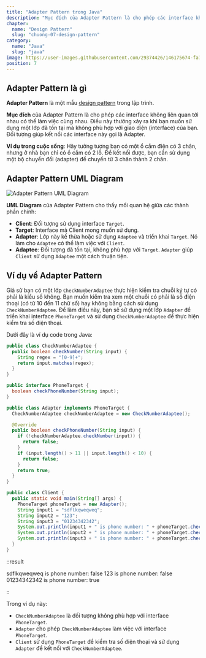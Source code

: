 ```yaml
---
title: "Adapter Pattern trong Java"
description: "Mục đích của Adapter Pattern là cho phép các interface không liên quan tới nhau có thể làm việc cùng nhau. Điều này thường xảy ra khi bạn muốn sử dụng một lớp đã tồn tại mà không phù hợp với giao diện (interface) của bạn."
chapter:
  name: "Design Pattern"
  slug: "chuong-07-design-pattern"
category:
  name: "Java"
  slug: "java"
image: https://user-images.githubusercontent.com/29374426/146175674-fa7e09f7-4e42-485e-a2b5-8c664601b203.png
position: 7
---
```


## Adapter Pattern là gì

**Adapter Pattern** là một mẫu [design pattern](/bai-viet/java/design-pattern-la-gi-design-pattern-trong-java) trong lập trình.

**Mục đích** của Adapter Pattern là cho phép các interface không liên quan tới nhau có thể làm việc cùng nhau. Điều này thường xảy ra khi bạn muốn sử dụng một lớp đã tồn tại mà không phù hợp với giao diện (interface) của bạn. Đối tượng giúp kết nối các interface này gọi là Adapter.

**Ví dụ trong cuộc sống**: Hãy tưởng tượng bạn có một ổ cắm điện có 3 chân, nhưng ở nhà bạn chỉ có ổ cắm có 2 lỗ. Để kết nối được, bạn cần sử dụng một bộ chuyển đổi (adapter) để chuyển từ 3 chân thành 2 chân.

## Adapter Pattern UML Diagram

![Adapter Pattern UML Diagram](https://github.com/techmely/hoc-lap-trinh/assets/29374426/fd6297b5-be8c-4739-85fc-ed24505a87b9)

**UML Diagram** của Adapter Pattern cho thấy mối quan hệ giữa các thành phần chính:

- **Client**: Đối tượng sử dụng interface `Target`.
- **Target**: Interface mà Client mong muốn sử dụng.
- **Adapter**: Lớp này kế thừa hoặc sử dụng `Adaptee` và triển khai `Target`. Nó làm cho `Adaptee` có thể làm việc với `Client`.
- **Adaptee**: Đối tượng đã tồn tại, không phù hợp với `Target`. `Adapter` giúp `Client` sử dụng `Adaptee` một cách thuận tiện.

## Ví dụ về Adapter Pattern

Giả sử bạn có một lớp `CheckNumberAdaptee` thực hiện kiểm tra chuỗi ký tự có phải là kiểu số không. Bạn muốn kiểm tra xem một chuỗi có phải là số điện thoại (có từ 10 đến 11 chữ số) hay không bằng cách sử dụng `CheckNumberAdaptee`. Để làm điều này, bạn sẽ sử dụng một lớp `Adapter` để triển khai interface `PhoneTarget` và sử dụng `CheckNumberAdaptee` để thực hiện kiểm tra số điện thoại.

Dưới đây là ví dụ code trong Java:

```java
public class CheckNumberAdaptee {
  public boolean checkNumber(String input) {
    String regex = "[0-9]+";
    return input.matches(regex);
  }
}

public interface PhoneTarget {
  boolean checkPhoneNumber(String input);
}

public class Adapter implements PhoneTarget {
  CheckNumberAdaptee checkNumberAdaptee = new CheckNumberAdaptee();

  @Override
  public boolean checkPhoneNumber(String input) {
    if (!checkNumberAdaptee.checkNumber(input)) {
      return false;
    }
    if (input.length() > 11 || input.length() < 10) {
      return false;
    }
    return true;
  }
}

public class Client {
  public static void main(String[] args) {
    PhoneTarget phoneTarget = new Adapter();
    String input1 = "sdflkqweqweq";
    String input2 = "123";
    String input3 = "01234342342";
    System.out.println(input1 + " is phone number: " + phoneTarget.checkPhoneNumber(input1));
    System.out.println(input2 + " is phone number: " + phoneTarget.checkPhoneNumber(input2));
    System.out.println(input3 + " is phone number: " + phoneTarget.checkPhoneNumber(input3));
  }
}
```

::result

sdflkqweqweq is phone number: false
123 is phone number: false
01234342342 is phone number: true

::

Trong ví dụ này:

- `CheckNumberAdaptee` là đối tượng không phù hợp với interface `PhoneTarget`.
- `Adapter` cho phép `CheckNumberAdaptee` làm việc với interface `PhoneTarget`.
- `Client` sử dụng `PhoneTarget` để kiểm tra số điện thoại và sử dụng `Adapter` để kết nối với `CheckNumberAdaptee`.
